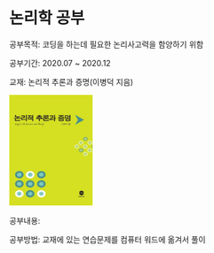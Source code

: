 # 논리학 공부

공부목적: 코딩을 하는데 필요한 논리사고력을 함양하기 위함

공부기간: 2020.07 ~ 2020.12

교재: 논리적 추론과 증명(이병덕 지음)

<img src = "교재사진.jpg" width="150" height="200">

공부내용:

공부방법: 교재에 있는 연습문제를 컴퓨터 워드에 옮겨서 풀이
